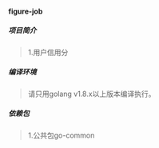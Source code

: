 #### figure-job

##### 项目简介
> 1.用户信用分  

##### 编译环境
> 请只用golang v1.8.x以上版本编译执行。  

##### 依赖包
> 1.公共包go-common  
